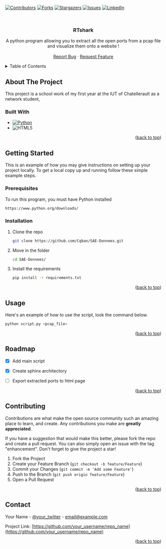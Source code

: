 <!-- BADGES -->
[![Contributors][contributors-shield]][contributors-url]
[![Forks][forks-shield]][forks-url]
[![Stargazers][stars-shield]][stars-url]
[![Issues][issues-shield]][issues-url]
[![LinkedIn][linkedin-shield]][linkedin-url]



<!-- PROJECT LOGO -->
<br />
<div align="center">
  <h3 align="center">RTshark</h3>
  <p align="center">
    A python program allowing you to extract all the open ports from a pcap file and visualize them onto a website !
    <br />
    <br />
    <a href="https://github.com/othneildrew/Best-README-Template/issues">Report Bug</a>
    ·
    <a href="https://github.com/othneildrew/Best-README-Template/issues">Request Feature</a>
  </p>
</div>



<!-- TABLE OF CONTENTS -->
<details>
  <summary>Table of Contents</summary>
  <ol>
    <li>
      <a href="#about-the-project">About The Project</a>
      <ul>
        <li><a href="#built-with">Built With</a></li>
      </ul>
    </li>
    <li>
      <a href="#getting-started">Getting Started</a>
      <ul>
        <li><a href="#prerequisites">Prerequisites</a></li>
        <li><a href="#installation">Installation</a></li>
      </ul>
    </li>
    <li><a href="#usage">Usage</a></li>
    <li><a href="#roadmap">Roadmap</a></li>
    <li><a href="#contributing">Contributing</a></li>
    <li><a href="#contact">Contact</a></li>
  </ol>
</details>



<!-- ABOUT THE PROJECT -->
## About The Project

This project is a school work of my first year at the IUT of Chatellerault as a network student, 


### Built With

* [![Python][Python-shield]][Python-url]
* ![HTML5][HTML]

<p align="right">(<a href="#readme-top">back to top</a>)</p>



<!-- GETTING STARTED -->
## Getting Started

This is an example of how you may give instructions on setting up your project locally.
To get a local copy up and running follow these simple example steps.

### Prerequisites

To run this program, you must have Python installed
  ```sh
  https://www.python.org/downloads/
  ```

### Installation

1. Clone the repo
   ```sh
   git clone https://github.com/Cqban/SAE-Donnees.git
   ```
2. Move in the folder
   ```sh
   cd SAE-Donnees/
   ```
3. Install the requirements
   ```sh
   pip install -r requirements.txt
   ```

<p align="right">(<a href="#readme-top">back to top</a>)</p>



<!-- USAGE EXAMPLES -->
## Usage

Here's an example of how to use the script, look the command below.

```sh
python script.py <pcap_file>
```

<p align="right">(<a href="#readme-top">back to top</a>)</p>



<!-- ROADMAP -->
## Roadmap

- [x] Add main script
- [x] Create sphinx architectory
- [ ] Export extracted ports to html page


<p align="right">(<a href="#readme-top">back to top</a>)</p>



<!-- CONTRIBUTING -->
## Contributing

Contributions are what make the open source community such an amazing place to learn, and create. Any contributions you make are **greatly appreciated**.

If you have a suggestion that would make this better, please fork the repo and create a pull request. You can also simply open an issue with the tag "enhancement".
Don't forget to give the project a star!

1. Fork the Project
2. Create your Feature Branch (`git checkout -b feature/Feature`)
3. Commit your Changes (`git commit -m 'Add some Feature'`)
4. Push to the Branch (`git push origin feature/Feature`)
5. Open a Pull Request

<p align="right">(<a href="#readme-top">back to top</a>)</p>



<!-- CONTACT -->
## Contact

Your Name - [@your_twitter](https://twitter.com/your_username) - email@example.com

Project Link: [https://github.com/your_username/repo_name](https://github.com/your_username/repo_name)

<p align="right">(<a href="#readme-top">back to top</a>)</p>


<!-- MARKDOWN LINKS & IMAGES -->
<!-- https://www.markdownguide.org/basic-syntax/#reference-style-links -->
[contributors-shield]: https://img.shields.io/github/contributors/Cqban/Best-README-Template.svg?style=for-the-badge
[contributors-url]: https://github.com/Cqban/Best-README-Template/graphs/contributors
[forks-shield]: https://img.shields.io/github/forks/othneildrew/Best-README-Template.svg?style=for-the-badge
[forks-url]: https://github.com/Cqban/Best-README-Template/network/members
[stars-shield]: https://img.shields.io/github/starsCqban/Best-README-Template.svg?style=for-the-badge
[stars-url]: https://github.com/Cqban/Best-README-Template/stargazers
[issues-shield]: https://img.shields.io/github/issues/Cqban/Best-README-Template.svg?style=for-the-badge
[issues-url]: https://github.com/Cqban/Best-README-Template/issues
[linkedin-shield]: https://img.shields.io/badge/-LinkedIn-black.svg?style=for-the-badge&logo=linkedin&colorB=555
[linkedin-url]: https://www.linkedin.com/in/malko-lechevrel/
[Python-shield]: https://img.shields.io/badge/Python-FFD43B?style=for-the-badge&logo=python&logoColor=blue
[Python-url]: https://python.org 
[HTML]: https://img.shields.io/badge/HTML5-E34F26?style=for-the-badge&logo=html5&logoColor=white
